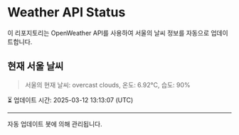 
# Weather API Status

이 리포지토리는 OpenWeather API를 사용하여 서울의 날씨 정보를 자동으로 업데이트합니다.

## 현재 서울 날씨
> 서울의 현재 날씨: overcast clouds, 온도: 6.92°C, 습도: 90%

⏳ 업데이트 시간: 2025-03-12 13:13:07 (UTC)

---
자동 업데이트 봇에 의해 관리됩니다.
